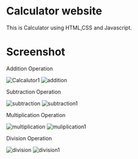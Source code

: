 # Calculator website
This is Calculator using HTML,CSS and Javascript.

# Screenshot

Addition Operation

![Calcalutor1](https://github.com/im-priyanka/Calculator-website/assets/148620052/06c9fde0-7126-4e92-887b-3bcbe64d31c7)
![addition](https://github.com/im-priyanka/Calculator-website/assets/148620052/1268b0d4-5d63-4138-bae8-d289ed98511c)

Subtraction Operation

![subtraction](https://github.com/im-priyanka/Calculator-website/assets/148620052/6a7b3d27-351b-4ddd-8ce6-4fca2da40cca)
![subtraction1](https://github.com/im-priyanka/Calculator-website/assets/148620052/bd5bb5ed-f960-4117-965b-c39e85a1b5d1)

Multiplication Operation

![multiplication](https://github.com/im-priyanka/Calculator-website/assets/148620052/cdbbc38b-c0a2-483c-a51e-fd13df8f2d39)
![muliplication1](https://github.com/im-priyanka/Calculator-website/assets/148620052/75109c9c-9437-4980-882b-1444d576328d)

Division Operation

![division](https://github.com/im-priyanka/Calculator-website/assets/148620052/af639afc-82d0-430f-b845-51e00cd68523)
![division1](https://github.com/im-priyanka/Calculator-website/assets/148620052/f93495be-435a-433f-8ae1-6baaa6040077)
